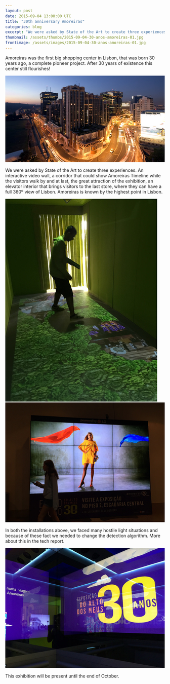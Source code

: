 ```yaml
---
layout: post
date: 2015-09-04 13:00:00 UTC
title: "30th anniversary Amoreiras"
categories: blog
excerpt: "We were asked by State of the Art to create three experiences for 30th anniversary of Amoreiras."
thumbnail: /assets/thumbs/2015-09-04-30-anos-amoreiras-01.jpg
frontimage: /assets/images/2015-09-04-30-anos-amoreiras-01.jpg
---
```

Amoreiras was the first big shopping center in Lisbon, that was born 30 years ago, a complete pioneer project. After 30 years of existence this center still flourishes!

![](/assets/images/2015-09-anos-amoreiras-04.jpg)

We were asked by State of the Art to create three experiences. An interactive video wall, a corridor that could show Amoreiras Timeline while the visitors walk by and at last, the great attraction of the exhibition, an elevator interior that brings visitors to the last store, where they can have a full 360º view of Lisbon. Amoreiras is known by the highest point in Lisbon.

![](/assets/images/2015-09-anos-amoreiras-02.jpg)
![](/assets/images/2015-09-anos-amoreiras-01.jpg)

In both the installations above, we faced many hostile light situations and because of these fact we needed to change the detection algorithm. More about this in the tech report.

![](/assets/images/2015-09-anos-amoreiras-03.jpg)

This exhibition will be present until the end of October.

[1]: http://www.30anos.amoreiras.pt/
[2]: http://www.sotaart.com/
